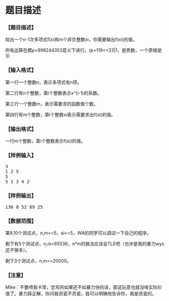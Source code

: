 # 题目描述


<h3>
【题目描述】
</h3>
<p>
给出一个n-1次多项式f(x)和m个非负整数xi，你需要输出f(xi)的值。
</p>
<p>
所有运算在模p=998244353意义下进行。(p=119&lt;&lt;23|1，是质数，一个原根是3)
</p>
<h3>
【输入格式】
</h3>
<p>
第一行一个整数n，表示多项式有n项。
</p>
<p>
第二行有n个整数，第i个整数表示x^(i-1)的系数。
</p>
<p>
第三行一个整数m，表示需要求的函数值个数。
</p>
<p>
第四行有m个整数，第i个整数xi表示需要求出f(xi)的值。
</p>
<h3>
【输出格式】
</h3>
<p>
一行m个整数，第i个整数表示f(xi)的值。
</p>
<h3>
【样例输入】
</h3>
<pre>3
1 2 5
5
5 1 3 4 2
</pre>
<h3>
【样例输出】
</h3>
<pre>136 8 52 89 25
</pre>
<h3>
【数据范围】
</h3>
<p>
第9,10个测试点，n,m&lt;=5，ai&lt;=5，WA的同学可以调试一下自己的程序。
</p>
<p>
剩下有5个测试点，n,m&lt;65536，n*m的做法应该会TLE吧（也许是我的暴力wys还不够多）。
</p>
<p>
剩下3个测试点，n,m&lt;=20000。
</p>
<h3>
【注意】
</h3>
<p>
Mike：不要喷我卡常，您写的如果还不如暴力快的话，那这玩意也就没啥实际价值了。暴力踩正解，你问我资瓷不资瓷，我可以明确地告诉你，我是资瓷的。
</p>
